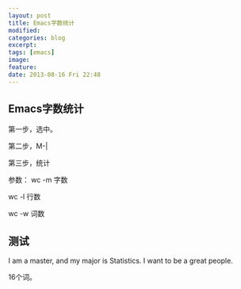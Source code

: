 ```yaml
---
layout: post
title: Emacs字数统计
modified:
categories: blog
excerpt:
tags: [emacs]
image:
feature:
date: 2013-08-16 Fri 22:48
---
```

## Emacs字数统计

第一步，选中。

第二步，M-|

第三步，统计

参数：
wc -m 字数

wc -l 行数

wc -w 词数

## 测试
I am a master, and my major is Statistics. I want to be a great
people.

16个词。
